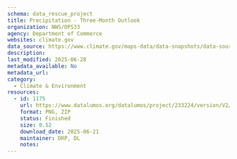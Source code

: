 ```yaml
---
schema: data_rescue_project 
title: Precipitation - Three-Month Outlook
organization: NWS/OPS33
agency: Department of Commerce
websites: climate.gov
data_source: https://www.climate.gov/maps-data/data-snapshots/data-source/precipitation-three-month-outlook
description: 
last_modified: 2025-06-28
metadata_available: No
metadata_url: 
category:
  - Climate & Environment 
resources:
  - id: 1175
    url: https://www.datalumos.org/datalumos/project/233224/version/V2/view
    format: PNG, ZIP
    status: Finished
    size: 0.52
    download_date: 2025-06-21
    maintainer: DRP, DL
    notes: 
---
```

